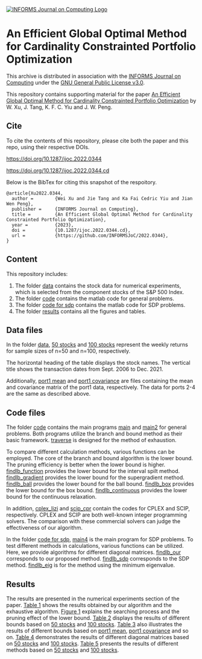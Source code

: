 [![INFORMS Journal on Computing Logo](https://INFORMSJoC.github.io/logos/INFORMS_Journal_on_Computing_Header.jpg)](https://pubsonline.informs.org/journal/ijoc)

# An Efficient Global Optimal Method for Cardinality Constrainted Portfolio Optimization

This archive is distributed in association with the [INFORMS Journal on
Computing](https://pubsonline.informs.org/journal/ijoc) under the [GNU General Public License v3.0](LICENSE).

This repository contains supporting material for the paper
[An Efficient Global Optimal Method for Cardinality Constrainted Portfolio Optimization](https://doi.org/10.1287/ijoc.2022.0344) by W. Xu, J. Tang, K. F. C. Yiu and J. W. Peng. 

## Cite

To cite the contents of this repository, please cite both the paper and this repo, using their respective DOIs.

https://doi.org/10.1287/ijoc.2022.0344

https://doi.org/10.1287/ijoc.2022.0344.cd

Below is the BibTex for citing this snapshot of the respoitory.

```
@article{Xu2022.0344,
  author =        {Wei Xu and Jie Tang and Ka Fai Cedric Yiu and Jian Wen Peng},
  publisher =     {INFORMS Journal on Computing},
  title =         {An Efficient Global Optimal Method for Cardinality Constrainted Portfolio Optimization},
  year =          {2023},
  doi =           {10.1287/ijoc.2022.0344.cd},
  url =           {https://github.com/INFORMSJoC/2022.0344},
}  
```

## Content

This repository includes:

1. The folder [data](data) contains the stock data for numerical experiments, which is selected from the component stocks of the S&P 500 Index.
2. The folder [code](code) contains the matlab code for general problems.
3. The folder [code for sdp](code_for_sdp) contains the matlab code for SDP problems.
4. The folder [results](results) contains all the figures and tables.

## Data files

In the folder [data](data), [50 stocks](data/50_stocks.xlsx) and [100 stocks](data/100_stocks.xlsx) represent the weekly returns for sample sizes of n=50 and n=100, respectively. 

The horizontal heading of the table displays the stock names. The vertical title shows the transaction dates from Sept. 2006 to Dec. 2021. 

Additionally, [port1 mean](data/port1_mean.txt) and [port1 covariance](data/port1_covariance.txt) are files containing the mean and covariance matrix of the port1 data, respectively. The data for ports 2-4 are the same as described above.

## Code files

The folder [code](code) contains the main programs [main](code/main.m) and [main2](code/main2.m) for general problems. 
Both programs utilize the branch and bound method as their basic framework. [traverse](code/traverse.m) is designed for the method of exhaustion.

To compare different calculation methods, various functions can be employed. The core of the branch and bound
algorithm is the lower bound. The pruning efficiency is better when the lower bound is higher. 
[findlb_function](code/findlb_function.m) provides the lower bound for the interval spilt method.
[findlb_gradient](code/findlb_gradient.m) provides the lower bound for the supergradient method.
[findlb_ball](code/findlb_ball.m) provides the lower bound for the ball bound.
[findlb_box](code/findlb_box.m) provides the lower bound for the box bound.
[findlb_continuous](code/findlb_continuous.m) provides the lower bound for the continuous relaxation.

In addition, [cplex_lizi](code/cplex_lizi.m) and [scip_cpr](code/scip_cpr.m) contain the codes for CPLEX and SCIP, respectively. CPLEX and SCIP are both
well-known integer programming solvers. The comparison with these commercial solvers can judge the effectiveness of our algorithm.

In the folder [code for sdp](code_for_sdp), [main4](code_for_sdp/main4.m) is the main program for SDP problems.
To test different methods in calculations, various functions can be utilized. Here, we provide algorithms for different diagonal matrices.
[findlb_our](code_for_sdp/findlb_our.m) corresponds to our proposed method.
[findlb_sdp](code_for_sdp/findlb_sdp.m) corresponds to the SDP method.
[findlb_eig](code_for_sdp/findlb_eig.m) is for the method using the minimum eigenvalue.

## Results

The results are presented in the numerical experiments section of the paper. 
[Table 1](results/Table_1_Verification_of_the_global_optimality.xlsx) shows the results obtained by our algorithm and the exhaustive algorithm. 
[Figure 1](results/Figure_1_Searching_process_of_our_method.png) explains the searching process and the pruning effect of the lower bound. 
[Table 2](results/Table_2_Comparison_among_different_lower_bounds_based_on_S&P_500.xlsx) displays the results of different bounds based on [50 stocks](data/50_stocks.xlsx) and [100 stocks](data/100_stocks.xlsx). 
[Table 3](results/Table_3_Comparison_among_different_lower_bounds_on_common_data_sets.xlsx) also illustrates the results of different bounds based on [port1 mean](data/port1_mean.txt), [port1 covariance](data/port1_covariance.txt) and so on. 
[Table 4](results/Table_4_Comparison_among_different_diagonal_matrices.xlsx) demonstrates the results of different diagonal matrices based on [50 stocks](data/50_stocks.xlsx) and [100 stocks](data/100_stocks.xlsx). 
[Table 5](results/Table_5_Comparison_among_different_methods_based_on_S&P_500.xlsx) presents the results of different methods based on [50 stocks](data/50_stocks.xlsx) and [100 stocks](data/100_stocks.xlsx).
